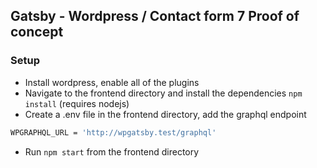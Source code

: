 ## Gatsby - Wordpress / Contact form 7 Proof of concept

### Setup

- Install wordpress, enable all of the plugins
- Navigate to the frontend directory and install the dependencies `npm install` (requires nodejs)
- Create a .env file in the frontend directory, add the graphql endpoint

```bash
WPGRAPHQL_URL = 'http://wpgatsby.test/graphql'
```

- Run `npm start` from the frontend directory
